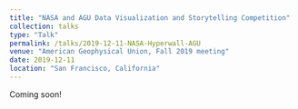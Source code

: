 ```yaml
---
title: "NASA and AGU Data Visualization and Storytelling Competition"
collection: talks
type: "Talk"
permalink: /talks/2019-12-11-NASA-Hyperwall-AGU
venue: "American Geophysical Union, Fall 2019 meeting"
date: 2019-12-11
location: "San Francisco, California"
---
```


Coming soon!

